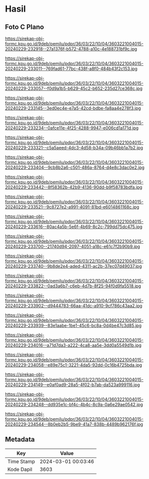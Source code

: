 # Hasil

## Foto C Plano

https://sirekap-obj-formc.kpu.go.id/9deb/pemilu/pdpr/36/03/22/10/04/3603221004015-20240229-232918--27a1376f-b572-4788-a10c-4e188731bf9c.jpg

https://sirekap-obj-formc.kpu.go.id/9deb/pemilu/pdpr/36/03/22/10/04/3603221004015-20240229-233011--769fad61-77bc-438f-a8f0-484b43f2c153.jpg

https://sirekap-obj-formc.kpu.go.id/9deb/pemilu/pdpr/36/03/22/10/04/3603221004015-20240229-233057--f0d9a1b5-b629-45c2-b652-235d27ce368c.jpg

https://sirekap-obj-formc.kpu.go.id/9deb/pemilu/pdpr/36/03/22/10/04/3603221004015-20240229-233145--3ed0ec4e-e7a5-42cd-bdbe-fa8aa4e278f3.jpg

https://sirekap-obj-formc.kpu.go.id/9deb/pemilu/pdpr/36/03/22/10/04/3603221004015-20240229-233234--0afce11e-4f25-4288-9947-e006cd1a171d.jpg

https://sirekap-obj-formc.kpu.go.id/9deb/pemilu/pdpr/36/03/22/10/04/3603221004015-20240229-233321--c5a5aeed-4dc3-4d58-b34a-09b46bb1a7b2.jpg

https://sirekap-obj-formc.kpu.go.id/9deb/pemilu/pdpr/36/03/22/10/04/3603221004015-20240229-233404--9cb8b2a6-c501-486a-8764-d4e8c3dac0e2.jpg

https://sirekap-obj-formc.kpu.go.id/9deb/pemilu/pdpr/36/03/22/10/04/3603221004015-20240229-233442--8f58362b-42b9-4136-90dd-b9f58783bdfa.jpg

https://sirekap-obj-formc.kpu.go.id/9deb/pemilu/pdpr/36/03/22/10/04/3603221004015-20240229-233521--9c8727e2-a991-4091-81bd-e6014861168c.jpg

https://sirekap-obj-formc.kpu.go.id/9deb/pemilu/pdpr/36/03/22/10/04/3603221004015-20240229-233616--80ac4a5b-5e6f-4b69-8c2c-799dd75dc475.jpg

https://sirekap-obj-formc.kpu.go.id/9deb/pemilu/pdpr/36/03/22/10/04/3603221004015-20240229-233700--21740d94-2097-4051-a18c-e61c7f2b90b9.jpg

https://sirekap-obj-formc.kpu.go.id/9deb/pemilu/pdpr/36/03/22/10/04/3603221004015-20240229-233740--9b8de2e4-aded-4311-ac2b-37ec07d49037.jpg

https://sirekap-obj-formc.kpu.go.id/9deb/pemilu/pdpr/36/03/22/10/04/3603221004015-20240229-233822--0ad3a6b7-c6eb-4d7b-8f25-94f0d9fa5518.jpg

https://sirekap-obj-formc.kpu.go.id/9deb/pemilu/pdpr/36/03/22/10/04/3603221004015-20240229-233902--d9444783-66aa-41dc-a910-9cf786c43aa2.jpg

https://sirekap-obj-formc.kpu.go.id/9deb/pemilu/pdpr/36/03/22/10/04/3603221004015-20240229-233939--83e1aabe-1be1-45c6-bc8a-0d4be47c3d85.jpg

https://sirekap-obj-formc.kpu.go.id/9deb/pemilu/pdpr/36/03/22/10/04/3603221004015-20240229-234016--a71d7da3-a222-4ca8-aa5e-3dd0a5549d1b.jpg

https://sirekap-obj-formc.kpu.go.id/9deb/pemilu/pdpr/36/03/22/10/04/3603221004015-20240229-234058--e89e75c1-3221-4da5-92dd-0c16b4725bda.jpg

https://sirekap-obj-formc.kpu.go.id/9deb/pemilu/pdpr/36/03/22/10/04/3603221004015-20240229-234149--e0af0ad9-28a5-4f02-b7ab-da523a999116.jpg

https://sirekap-obj-formc.kpu.go.id/9deb/pemilu/pdpr/36/03/22/10/04/3603221004015-20240229-234248--dd935e1c-bf4c-4b4c-8c9a-0a6e29ae0542.jpg

https://sirekap-obj-formc.kpu.go.id/9deb/pemilu/pdpr/36/03/22/10/04/3603221004015-20240229-234544--8b0eb2b5-9be9-41a7-838b-4489b962176f.jpg


## Metadata

| Key        | Value               |
| ---------- | ------------------- |
| Time Stamp | 2024-03-01 00:03:46 |
| Kode Dapil | 3603                |



